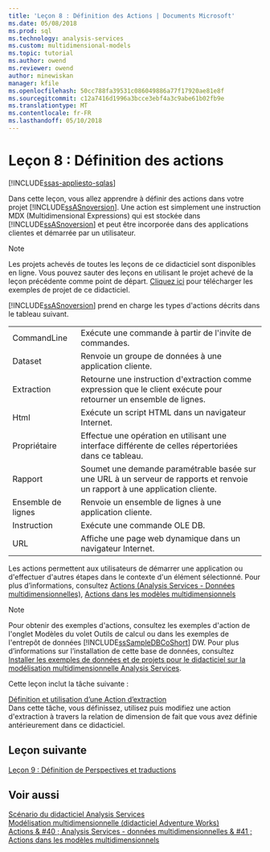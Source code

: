 ```yaml
---
title: 'Leçon 8 : Définition des Actions | Documents Microsoft'
ms.date: 05/08/2018
ms.prod: sql
ms.technology: analysis-services
ms.custom: multidimensional-models
ms.topic: tutorial
ms.author: owend
ms.reviewer: owend
author: minewiskan
manager: kfile
ms.openlocfilehash: 50cc788fa39531c086049886a77f17920ae81e8f
ms.sourcegitcommit: c12a7416d1996a3bcce3ebf4a3c9abe61b02fb9e
ms.translationtype: MT
ms.contentlocale: fr-FR
ms.lasthandoff: 05/10/2018
---
```

# <a name="lesson-8-defining-actions"></a>Leçon 8 : Définition des actions
[!INCLUDE[ssas-appliesto-sqlas](../includes/ssas-appliesto-sqlas.md)]

Dans cette leçon, vous allez apprendre à définir des actions dans votre projet [!INCLUDE[ssASnoversion](../includes/ssasnoversion-md.md)]. Une action est simplement une instruction MDX (Multidimensional Expressions) qui est stockée dans [!INCLUDE[ssASnoversion](../includes/ssasnoversion-md.md)] et peut être incorporée dans des applications clientes et démarrée par un utilisateur.  
  
> [!NOTE]  
> Les projets achevés de toutes les leçons de ce didacticiel sont disponibles en ligne. Vous pouvez sauter des leçons en utilisant le projet achevé de la leçon précédente comme point de départ. [Cliquez ici](http://go.microsoft.com/fwlink/?LinkID=221866) pour télécharger les exemples de projet de ce didacticiel.  
  
[!INCLUDE[ssASnoversion](../includes/ssasnoversion-md.md)] prend en charge les types d'actions décrits dans le tableau suivant.  
  
|||  
|-|-|  
|CommandLine|Exécute une commande à partir de l'invite de commandes.|  
|Dataset|Renvoie un groupe de données à une application cliente.|  
|Extraction|Retourne une instruction d'extraction comme expression que le client exécute pour retourner un ensemble de lignes.|  
|Html|Exécute un script HTML dans un navigateur Internet.|  
|Propriétaire|Effectue une opération en utilisant une interface différente de celles répertoriées dans ce tableau.|  
|Rapport|Soumet une demande paramétrable basée sur une URL à un serveur de rapports et renvoie un rapport à une application cliente.|  
|Ensemble de lignes|Renvoie un ensemble de lignes à une application cliente.|  
|Instruction|Exécute une commande OLE DB.|  
|URL|Affiche une page web dynamique dans un navigateur Internet.|  
  
Les actions permettent aux utilisateurs de démarrer une application ou d'effectuer d'autres étapes dans le contexte d'un élément sélectionné. Pour plus d’informations, consultez [Actions &#40;Analysis Services - Données multidimensionnelles&#41;](../analysis-services/multidimensional-models/actions-analysis-services-multidimensional-data.md), [Actions dans les modèles multidimensionnels](../analysis-services/multidimensional-models/actions-in-multidimensional-models.md)  
  
> [!NOTE]  
> Pour obtenir des exemples d'actions, consultez les exemples d'action de l'onglet Modèles du volet Outils de calcul ou dans les exemples de l'entrepôt de données [!INCLUDE[ssSampleDBCoShort](../includes/sssampledbcoshort-md.md)] DW. Pour plus d’informations sur l’installation de cette base de données, consultez [Installer les exemples de données et de projets pour le didacticiel sur la modélisation multidimensionnelle Analysis Services](../analysis-services/install-sample-data-and-projects.md).  
  
Cette leçon inclut la tâche suivante :  
  
[Définition et utilisation d’une Action d’extraction](../analysis-services/lesson-8-1-defining-and-using-a-drillthrough-action.md)  
Dans cette tâche, vous définissez, utilisez puis modifiez une action d'extraction à travers la relation de dimension de fait que vous avez définie antérieurement dans ce didacticiel.  
  
## <a name="next-lesson"></a>Leçon suivante  
[Leçon 9 : Définition de Perspectives et traductions](../analysis-services/lesson-9-defining-perspectives-and-translations.md)  
  
## <a name="see-also"></a>Voir aussi  
[Scénario du didacticiel Analysis Services](../analysis-services/analysis-services-tutorial-scenario.md)  
[Modélisation multidimensionnelle &#40;didacticiel Adventure Works&#41;](../analysis-services/multidimensional-modeling-adventure-works-tutorial.md)  
[Actions & #40 ; Analysis Services - données multidimensionnelles & #41 ;](../analysis-services/multidimensional-models/actions-analysis-services-multidimensional-data.md)  
[Actions dans les modèles multidimensionnels](../analysis-services/multidimensional-models/actions-in-multidimensional-models.md)  
  
  
  
